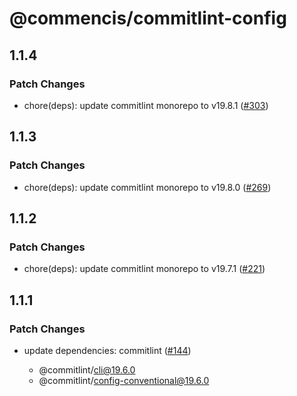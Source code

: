 # @commencis/commitlint-config

## 1.1.4

### Patch Changes

- chore(deps): update commitlint monorepo to v19.8.1 ([#303](https://github.com/Commencis/js-toolkit/pull/303))

## 1.1.3

### Patch Changes

- chore(deps): update commitlint monorepo to v19.8.0 ([#269](https://github.com/Commencis/js-toolkit/pull/269))

## 1.1.2

### Patch Changes

- chore(deps): update commitlint monorepo to v19.7.1 ([#221](https://github.com/Commencis/js-toolkit/pull/221))

## 1.1.1

### Patch Changes

- update dependencies: commitlint ([#144](https://github.com/Commencis/js-toolkit/pull/144))

  - @commitlint/cli@19.6.0
  - @commitlint/config-conventional@19.6.0
